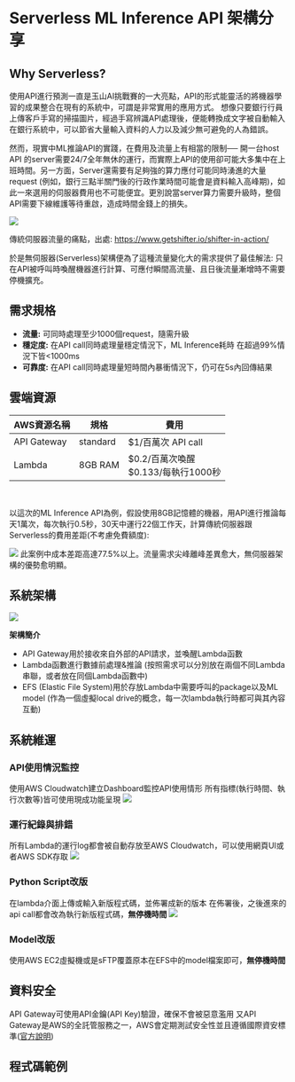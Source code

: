 # Serverless ML Inference API 架構分享

## Why Serverless?
使用API進行預測一直是玉山AI挑戰賽的一大亮點，API的形式能靈活的將機器學習的成果整合在現有的系統中，可謂是非常實用的應用方式。
想像只要銀行行員上傳客戶手寫的掃描圖片，經過手寫辨識API處理後，便能轉換成文字被自動輸入在銀行系統中，可以節省大量輸入資料的人力以及減少無可避免的人為錯誤。

然而，現實中ML推論API的實踐，在費用及流量上有相當的限制──
開一台host API 的server需要24/7全年無休的運行，而實際上API的使用卻可能大多集中在上班時間。另一方面，Server還需要有足夠強的算力應付可能同時湧進的大量request (例如，銀行三點半關門後的行政作業時間可能會是資料輸入高峰期)，如此一來選用的伺服器費用也不可能便宜。更別說當server算力需要升級時，整個API需要下線維護等待重啟，造成時間金錢上的損失。

![](https://i.imgur.com/H0wvmZL.png)

傳統伺服器流量的痛點，出處: https://www.getshifter.io/shifter-in-action/

於是無伺服器(Serverless)架構便為了這種流量變化大的需求提供了最佳解法: 只在API被呼叫時喚醒機器進行計算、可應付瞬間高流量、且日後流量漸增時不需要停機擴充。

## 需求規格
- **流量:** 可同時處理至少1000個request，隨需升級
- **穩定度:** 在API call同時處理量穩定情況下，ML Inference耗時 在超過99%情況下皆<1000ms
- **可靠度:** 在API call同時處理量短時間內暴衝情況下，仍可在5s內回傳結果

## 雲端資源
| AWS資源名稱 | 規格 | 費用 |
| -------- | -------- | -------- |
| API Gateway    | standard    | $1/百萬次 API call     |
| Lambda    | 8GB RAM   | $0.2/百萬次喚醒 <br> $0.133/每執行1000秒   |

<br>

以這次的ML Inference API為例，假設使用8GB記憶體的機器，用API進行推論每天1萬次，每次執行0.5秒，30天中運行22個工作天，計算傳統伺服器跟Serverless的費用差距(不考慮免費額度):

![](https://i.imgur.com/wzkKqm7.png)
此案例中成本差距高達77.5%以上。流量需求尖峰離峰差異愈大，無伺服器架構的優勢愈明顯。

## 系統架構

![](https://i.imgur.com/cee9q00.jpg)


**架構簡介**
- API Gateway用於接收來自外部的API請求，並喚醒Lambda函數
- Lambda函數進行數據前處理&推論
(按照需求可以分別放在兩個不同Lambda串聯，或者放在同個Lambda函數中)
- EFS (Elastic File System)用於存放Lambda中需要呼叫的package以及ML model
(作為一個虛擬local drive的概念，每一次lambda執行時都可與其內容互動)

## 系統維運

### API使用情況監控
使用AWS Cloudwatch建立Dashboard監控API使用情形
所有指標(執行時間、執行次數等)皆可使用現成功能呈現
![](https://i.imgur.com/Yq8dVvr.png)

### 運行紀錄與排錯
所有Lambda的運行log都會被自動存放至AWS Cloudwatch，可以使用網頁UI或者AWS SDK存取
![](https://i.imgur.com/vPku7e0.png)

### Python Script改版
在lambda介面上傳或輸入新版程式碼，並佈署成新的版本
在佈署後，之後進來的api call都會改為執行新版程式碼，**無停機時間**
![](https://i.imgur.com/EGjPAbj.png)

### Model改版
使用AWS EC2虛擬機或是sFTP覆蓋原本在EFS中的model檔案即可，**無停機時間**

## 資料安全
API Gateway可使用API金鑰(API Key)驗證，確保不會被惡意濫用
又API Gateway是AWS的全託管服務之一，AWS會定期測試安全性並且遵循國際資安標準([官方說明]([https://](https://docs.aws.amazon.com/zh_tw/apigateway/latest/developerguide/security.html)))

## 程式碼範例
```

```
